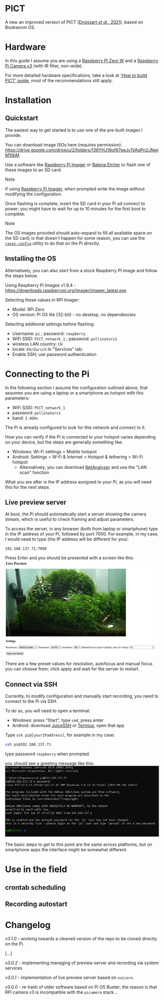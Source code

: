 # PICT
A new an improved version of PICT ([Droissart *et al.*, 2021](https://besjournals.onlinelibrary.wiley.com/doi/full/10.1111/2041-210X.13618)), based on Bookworm OS. 

# Hardware
In this guide I assume you are using a [Raspberry Pi Zero W](https://www.raspberrypi.com/products/raspberry-pi-zero-w/) and a [Raspberry Pi Camera v3](https://www.raspberrypi.com/products/camera-module-3/) (with IR filter, non-wide). 

For more detailed hardware specifications, take a look at ['How to build PICT' guide](https://zenodo.org/records/6301001), most of the recommendations still apply. 

# Installation
## Quickstart
The easiest way to get started is to use one of the pre-built images I provide.

You can download image ISOs here (requires permission): https://drive.google.com/drive/u/2/folders/136YHJ19of67geJv1VAqPn2JNwlM1lIbM

Use a software like [Raspberry Pi Imager](https://downloads.raspberrypi.org/imager/imager_latest.exe) or [Balena Etcher](https://etcher.balena.io/) to flash one of these images to an SD card. 

> [!NOTE]
> If using [Raspberry Pi Imager](https://downloads.raspberrypi.org/imager/imager_latest.exe), when prompted write the image without modifying the configuration. 

Once flashing is complete, insert the SD card in your Pi ad connect to power; you might have to wait for up to 10 minutes for the first boot to complete. 

> [!NOTE]
> The OS images provided should auto-expand to fill all available space on the SD card; is that doesn't happen for some reason, you can use the [`raspi-config`](https://www.raspberrypi.com/documentation/computers/configuration.html#expand-filesystem) utility to do that on the Pi directly. 

## Installing the OS
Alternatively, you can also start from a stock Raspberry Pi image and follow the steps below.

Using Raspberry Pi Images v1.9.4 - https://downloads.raspberrypi.org/imager/imager_latest.exe 

Selecting these values in RPi Imager: 
 - Model: RPi Zero
 - OS version: Pi OS lite (32-bit) - no desktop, no dependencies

Selecting additional settings before flashing: 
 - Username: `pi` ; password: `raspberry`
 - WiFi SSID: `PICT_network_1` ; password: `pollinators1`
 - wireless LAN country: `CH`
 - locale: `EU/Zurich`
In "Services" tab: 
 - Enable SSH; use password authentication

# Connecting to the Pi
In the following section I assume the configuration outlined above, that assumes you are using a laptop or a smartphone as hotspot with this parameters: 
 - WiFi SSID: `PICT_network_1`
 - password: `pollinators1`
 - band: `2.4GHz`

The Pi is already configured to look for this network and connect to it. 

How you can verify if the Pi is connected to your hotspot varies depending on your device, but the steps are generally something like: 
 - Windows: Wi-Fi settings > Mobile hotspot
 - Android: Settings > W-Fi & Internet > Hotspot & tethering > Wi-Fi hotspot
    - Alternatively, you can download [NetAnalyzer](https://techet.net/netanalyzer/) and use the "LAN scan" function

What you are after is the IP address assigned to your Pi, as you will need this for the next steps.

## Live preview server
At boot, the Pi should automatically start a server showing the camera stream, which is useful to check framing and adjust parameters. 

To access the server, in any browser (both from laptop or smartphone) type in the IP address of your Pi, followed by port 7000. For example, in my case, I would need to type (the IP address will be different for you): 
```
192.168.137.71:7000
```

Press Enter and you should be presented with a screen like this: 
![live-server](assets/live-server.png)

There are a few preset values for resolution, autofocus and manual focus you can choose from; click apply and wait for the server to restart. 

## Connect via SSH
Currently, to modify configuration and manually start recording, you need to connect to the Pi via SSH. 

To do so, you will need to open a terminal: 
 - Windows: press "Start", type `cmd`, press enter
 - Android: download [JuiceSSH](https://juicessh.com/) or [Termius](https://termius.com/), open that app

Type `ssh pi@[yourIPaddress]`, for example in my case: 
``` bash
ssh pi@192.168.137.71
```
type password `raspberry` when prompted. 

you should see a greeting message like this: 
![ssh](assets/ssh.png)

The basic steps to get to this point are the same across platforms, but on smartphone apps the interface might be somewhat different. 

# Use in the field
## crontab scheduling

## Recording autostart

# Changelog
*v3.1.0* - working towards a cleaned version of the repo to be cloned directly on the Pi.

[...]

*v3.0.2* - implementing managing of preview server and recording via system services

*v3.0.1* - implementation of live preview server based on `uvicorn`.

*v3.0.0* - re-hash of older software based on Pi OS Buster; the reason is that RPi camera v3 is incompatible with the `picamera` stack... 